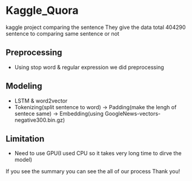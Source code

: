 # Kaggle_Quora

kaggle project comparing the sentence
They give the data total 404290 sentence to comparing same sentence or not

## Preprocessing
- Using stop word & regular expression we did preprocessing

## Modeling
- LSTM & word2vector
- Tokenizing(split sentence to word) -> Padding(make the lengh of sentece same) -> Embedding(using GoogleNews-vectors-negative300.bin.gz)

## Limitation
- Need to use GPU(I used CPU so it takes very long time to dirve the model)


If you see the summary you can see the all of our process Thank you!
